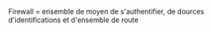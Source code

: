  
Firewall = ensemble de moyen de s'authentifier, de dources d'identifications et d'ensemble de route